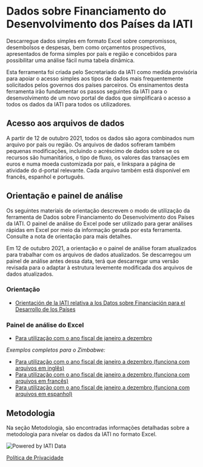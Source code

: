 # Dados sobre Financiamento do Desenvolvimento dos Países da IATI

Descarregue dados simples em formato Excel sobre compromissos, desembolsos e despesas, bem como orçamentos prospectivos, apresentados de forma simples por país e região e concebidos para possibilitar uma análise fácil numa tabela dinâmica.

Esta ferramenta foi criada pelo Secretariado da IATI como medida provisória para apoiar o acesso simples aos tipos de dados mais frequentemente solicitados pelos governos dos países parceiros. Os ensinamentos desta ferramenta irão fundamentar os passos seguintes da IATI para o desenvolvimento de um novo portal de dados que simplificará o acesso a todos os dados da IATI para todos os utilizadores.

## Acesso aos arquivos de  dados

A partir de 12 de outubro 2021, todos os dados são agora combinados num arquivo por  país ou região. Os arquivos de  dados sofreram também pequenas modificações, incluindo o acréscimo de dados sobre se os recursos são humanitários, o tipo de fluxo, os valores das transações em euros e numa moeda customizada por país, e linkspara a página de atividade do d-portal relevante. Cada arquivo também está disponível em francês, espanhol e português.

<DownloadFile />

## Orientação e painel de análise

Os seguintes materiais de orientação descrevem o modo de utilização da ferramenta de Dados sobre Financiamento do Desenvolvimento dos Países da IATI. O painel de análise do Excel pode ser utilizado para gerar análises rápidas em Excel por meio da informação gerada por esta ferramenta. Consulte a nota de orientação para mais detalhes.

Em 12 de outubro 2021, a orientação e o painel de análise foram atualizados para trabalhar com os arquivos de dados atualizados. Se descarregou um painel de análise antes dessa data, terá que descarregar uma versão revisada para o adaptar à estrutura levemente modificada dos arquivos de dados atualizados.


### Orientação

* [Orientación de la IATI relativa a los Datos sobre Financiación para el
Desarrollo de los Países](Orientación%20para%20la%20CDFD%20de%20IATI_v1_ES.pdf)

### Painel de análise do Excel

* [Para utilização com o ano fiscal de janeiro a dezembro](/v2%20IATI%20CDFD%20Analysis%20Dashboard_Jan-Dec.xlsx)

_Exemplos completos para o Zimbabwe:_

* [Para utilização com o ano fiscal de janeiro a dezembro (funciona com arquivos em inglês)](/v2%20IATI%20CDFD%20Analysis%20Dashboard_Jan-Dec_Malawi%20Example.xlsx)
* [Para utilização com o ano fiscal de janeiro a dezembro (funciona com arquivos em francês)](/v2%20IATI%20CDFD%20Analysis%20Dashboard_Jan-Dec_Malawi%20Example_FR.xlsx)
* [Para utilização com o ano fiscal de janeiro a dezembro (funciona com arquivos em espanhol)](/v2%20IATI%20CDFD%20Analysis%20Dashboard_Jan-Dec_Malawi%20Example_ES.xlsx)

## Metodologia

Na seção Metodologia, são encontradas informações detalhadas sobre a metodologia para nivelar os dados da IATI no formato Excel.

<p class="center-logo">
	<img src="/powered-by-iati.png" alt="Powered by IATI Data" />
</p>

[Política de Privacidade](https://iatistandard.org/en/privacy-policy/)
